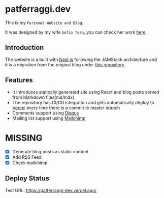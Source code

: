 # patferraggi.dev

This is my `Personal Website and Blog`.

It was designed by my wife `Sofia Toso`, you can check her work [here](https://sofiatoso.com/).

## Introduction

The website is a built with [Next.js](https://nextjs.org/) following the JAMStack architecture and it is a migration from
the original blog under [this repository](https://github.com/Raagh/patferraggi.dev)

## Features

- It introduces statically generated site using React and blog posts served from Markdown files(md/mdx)
- The repository has CI/CD integration and gets automatically deploy to [Vercel](https://vercel.com/new?utm_medium=default-template&filter=next.js&utm_source=create-next-app&utm_campaign=create-next-app-readme)  every time there is a commit to master branch
- Comments support using [Disqus](https://disqus.com/)
- Mailing list support using [Mailchimp](https://mailchimp.com/)

# MISSING
- [X] Generate blog posts as static content
- [X] Add RSS Feed
- [X] Check mailchimp

## Deploy Status

Test URL: https://patferraggi-dev.vercel.app/
